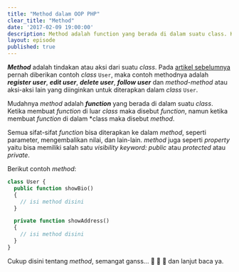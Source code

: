 ```yaml
---
title: "Method dalam OOP PHP"
clear_title: "Method"
date: '2017-02-09 19:00:00'
description: Method adalah function yang berada di dalam suatu class. Ketika membuat function di luar class/object maka disebut function, namun ketika membuat function di dalam class/object maka disebut method
layout: episode
published: true
---
```


**_Method_** adalah tindakan atau aksi dari suatu *class*. Pada <a href="{{ site.url }}/object-oriented-php/class-dan-property-dalam-oop-php/" target="_blank" title="artikel sebelumnya">artikel sebelumnya</a> pernah diberikan contoh *class* `User`, maka contoh methodnya adalah **_register user_**, **_edit user_**, **_delete user_**, **_follow user_** dan *method-method* atau aksi-aksi lain yang diinginkan untuk diterapkan dalam *class* `User`.

Mudahnya *method* adalah **_function_** yang berada di dalam suatu *class*. Ketika membuat *function* di luar *class* maka disebut *function*, namun ketika membuat *function* di dalam *class maka disebut *method*.

Semua sifat-sifat *function* bisa diterapkan ke dalam *method*, seperti parameter, mengembalikan nilai, dan lain-lain. *method* juga seperti *property* yaitu bisa memiliki salah satu *visibility keyword: public* atau *protected* atau *private*.

Berikut contoh *method*:

```php
class User {
  public function showBio()
  {
  	// isi method disini
  }

  private function showAddress()
  {
  	// isi method disini
  }
}
```

Cukup disini tentang *method*, semangat ganss... :muscle: :muscle: :muscle: dan lanjut baca ya.
